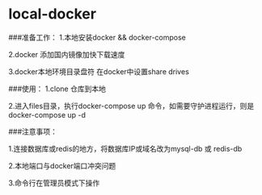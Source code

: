 # local-docker
###准备工作：
1.本地安装docker && docker-compose


2.docker 添加国内镜像加快下载速度


3.docker本地环境目录盘符 在docker中设置share drives 


###使用：
1.clone 仓库到本地


2.进入files目录，执行docker-compose up 命令，如需要守护进程运行，则是docker-compose up -d


###注意事项：

1.连接数据库或redis的地方，将数据库IP或域名改为mysql-db 或 redis-db


2.本地端口与docker端口冲突问题


3.命令行在管理员模式下操作

